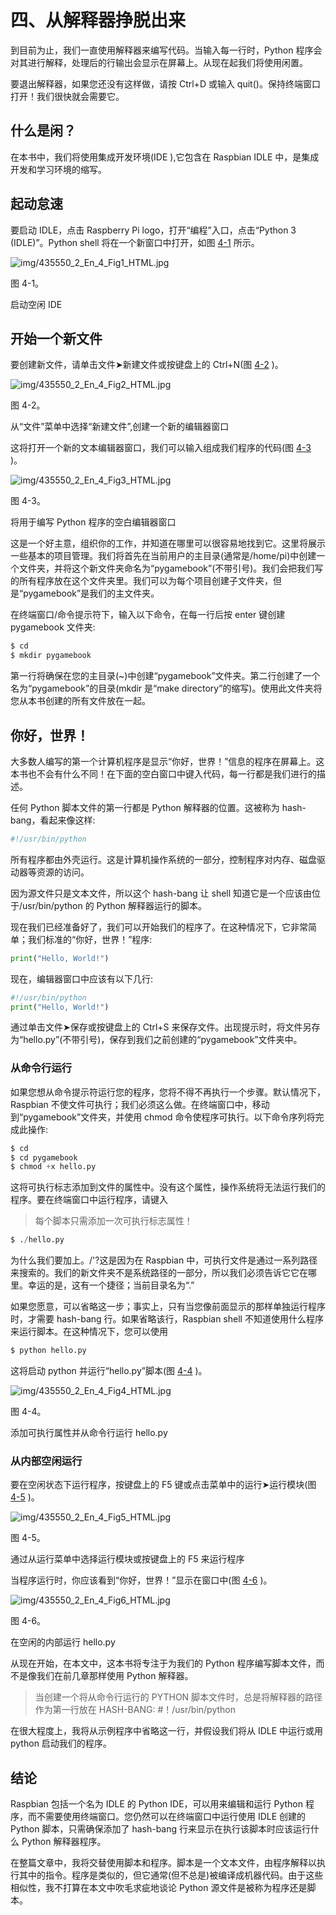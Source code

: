 # 四、从解释器挣脱出来

到目前为止，我们一直使用解释器来编写代码。当输入每一行时，Python 程序会对其进行解释，处理后的行输出会显示在屏幕上。从现在起我们将使用闲置。

要退出解释器，如果您还没有这样做，请按 Ctrl+D 或输入 quit()。保持终端窗口打开！我们很快就会需要它。

## 什么是闲？

在本书中，我们将使用集成开发环境(IDE ),它包含在 Raspbian IDLE 中，是集成开发和学习环境的缩写。

## 起动怠速

要启动 IDLE，点击 Raspberry Pi logo，打开“编程”入口，点击“Python 3 (IDLE)”。Python shell 将在一个新窗口中打开，如图 [4-1](#Fig1) 所示。

![img/435550_2_En_4_Fig1_HTML.jpg](img/435550_2_En_4_Fig1_HTML.jpg)

图 4-1。

启动空闲 IDE

## 开始一个新文件

要创建新文件，请单击文件➤新建文件或按键盘上的 Ctrl+N(图 [4-2](#Fig2) )。

![img/435550_2_En_4_Fig2_HTML.jpg](img/435550_2_En_4_Fig2_HTML.jpg)

图 4-2。

从“文件”菜单中选择“新建文件”,创建一个新的编辑器窗口

这将打开一个新的文本编辑器窗口，我们可以输入组成我们程序的代码(图 [4-3](#Fig3) )。

![img/435550_2_En_4_Fig3_HTML.jpg](img/435550_2_En_4_Fig3_HTML.jpg)

图 4-3。

将用于编写 Python 程序的空白编辑器窗口

这是一个好主意，组织你的工作，并知道在哪里可以很容易地找到它。这里将展示一些基本的项目管理。我们将首先在当前用户的主目录(通常是/home/pi)中创建一个文件夹，并将这个新文件夹命名为“pygamebook”(不带引号)。我们会把我们写的所有程序放在这个文件夹里。我们可以为每个项目创建子文件夹，但是“pygamebook”是我们的主文件夹。

在终端窗口/命令提示符下，输入以下命令，在每一行后按 enter 键创建 pygamebook 文件夹:

```py
$ cd
$ mkdir pygamebook

```

第一行将确保在您的主目录(~)中创建“pygamebook”文件夹。第二行创建了一个名为“pygamebook”的目录(mkdir 是“make directory”的缩写)。使用此文件夹将您从本书创建的所有文件放在一起。

## 你好，世界！

大多数人编写的第一个计算机程序是显示“你好，世界！”信息的程序在屏幕上。这本书也不会有什么不同！在下面的空白窗口中键入代码，每一行都是我们进行的描述。

任何 Python 脚本文件的第一行都是 Python 解释器的位置。这被称为 hash-bang，看起来像这样:

```py
#!/usr/bin/python

```

所有程序都由外壳运行。这是计算机操作系统的一部分，控制程序对内存、磁盘驱动器等资源的访问。

因为源文件只是文本文件，所以这个 hash-bang 让 shell 知道它是一个应该由位于/usr/bin/python 的 Python 解释器运行的脚本。

现在我们已经准备好了，我们可以开始我们的程序了。在这种情况下，它非常简单；我们标准的“你好，世界！”程序:

```py
print("Hello, World!")

```

现在，编辑器窗口中应该有以下几行:

```py
#!/usr/bin/python
print("Hello, World!")

```

通过单击文件➤保存或按键盘上的 Ctrl+S 来保存文件。出现提示时，将文件另存为“hello.py”(不带引号)，保存到我们之前创建的“pygamebook”文件夹中。

### 从命令行运行

如果您想从命令提示符运行您的程序，您将不得不再执行一个步骤。默认情况下，Raspbian 不使文件可执行；我们必须这么做。在终端窗口中，移动到“pygamebook”文件夹，并使用 chmod 命令使程序可执行。以下命令序列将完成此操作:

```py
$ cd
$ cd pygamebook
$ chmod +x hello.py

```

这将可执行标志添加到文件的属性中。没有这个属性，操作系统将无法运行我们的程序。要在终端窗口中运行程序，请键入

> 每个脚本只需添加一次可执行标志属性！

```py
$ ./hello.py

```

为什么我们要加上。/'?这是因为在 Raspbian 中，可执行文件是通过一系列路径来搜索的。我们的新文件夹不是系统路径的一部分，所以我们必须告诉它它在哪里。幸运的是，这有一个捷径；当前目录名为“.”

如果您愿意，可以省略这一步；事实上，只有当您像前面显示的那样单独运行程序时，才需要 hash-bang 行。如果省略该行，Raspbian shell 不知道使用什么程序来运行脚本。在这种情况下，您可以使用

```py
$ python hello.py

```

这将启动 python 并运行“hello.py”脚本(图 [4-4](#Fig4) )。

![img/435550_2_En_4_Fig4_HTML.jpg](img/435550_2_En_4_Fig4_HTML.jpg)

图 4-4。

添加可执行属性并从命令行运行 hello.py

### 从内部空闲运行

要在空闲状态下运行程序，按键盘上的 F5 键或点击菜单中的运行➤运行模块(图 [4-5](#Fig5) )。

![img/435550_2_En_4_Fig5_HTML.jpg](img/435550_2_En_4_Fig5_HTML.jpg)

图 4-5。

通过从运行菜单中选择运行模块或按键盘上的 F5 来运行程序

当程序运行时，你应该看到“你好，世界！”显示在窗口中(图 [4-6](#Fig6) )。

![img/435550_2_En_4_Fig6_HTML.jpg](img/435550_2_En_4_Fig6_HTML.jpg)

图 4-6。

在空闲的内部运行 hello.py

从现在开始，在本文中，这本书将专注于为我们的 Python 程序编写脚本文件，而不是像我们在前几章那样使用 Python 解释器。

> 当创建一个将从命令行运行的 PYTHON 脚本文件时，总是将解释器的路径作为第一行放在 HASH-BANG: #！/usr/bin/python

在很大程度上，我将从示例程序中省略这一行，并假设我们将从 IDLE 中运行或用 python 启动我们的程序。

## 结论

Raspbian 包括一个名为 IDLE 的 Python IDE，可以用来编辑和运行 Python 程序，而不需要使用终端窗口。您仍然可以在终端窗口中运行使用 IDLE 创建的 Python 脚本，只需确保添加了 hash-bang 行来显示在执行该脚本时应该运行什么 Python 解释器程序。

在整篇文章中，我将交替使用脚本和程序。脚本是一个文本文件，由程序解释以执行其中的指令。程序是类似的，但它通常(但不总是)被编译成机器代码。由于这些相似性，我不打算在本文中吹毛求疵地谈论 Python 源文件是被称为程序还是脚本。